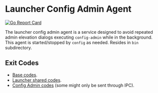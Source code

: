 # Launcher Config Admin Agent
[![Go Report Card](https://goreportcard.com/badge/github.com/luskaner/aoe2DELanServer/launcher-config-admin-agent)](https://goreportcard.com/report/github.com/luskaner/aoe2DELanServer/launcher-config-admin-agent)

The launcher config admin agent is a service designed to avoid repeated admin elevation dialogs executing `config-admin`
while in the background. This agent is started/stopped by `config` as needed.
Resides in `bin` subdirectory.

## Exit Codes

* [Base codes](../common/errors.go).
* [Launcher shared codes](../launcher-common/errors.go).
* [Config Admin codes](internal/errors.go) (some might only be sent through IPC).
